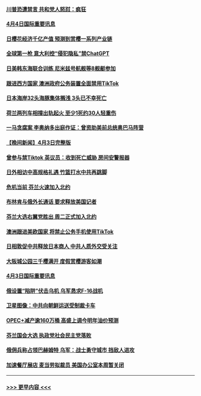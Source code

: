 #### [川普恐遭禁言 共和党人怒怼：疯狂](../pages/prog202/a103682929.md?t=04041843) 
#### [4月4日国际重要讯息](../pages/prog202/a103682923.md?t=04041843) 
#### [日樱花经济千亿产值 预测到赏樱一系列产业链](../pages/prog202/a103682917.md?t=04041843) 
#### [全球第一枪 意大利控“侵犯隐私”禁ChatGPT](../pages/prog202/a103682906.md?t=04041843) 
#### [日美韩东海联合训练 尼米兹号航舰等8舰艇参加](../pages/prog202/a103682899.md?t=04041843) 
#### [跟进西方国家 澳洲政府公务装置全面禁用TikTok](../pages/prog202/a103682859.md?t=04041843) 
#### [日本海岸32头海豚集体搁浅 3头已不幸死亡](../pages/prog202/a103682849.md?t=04041843) 
#### [荷兰两列车相撞出轨起火 至少1死约30人轻重伤](../pages/prog202/a103682830.md?t=04041843) 
#### [一马贪腐案 李奥纳多出庭作证：曾资助美前总统奥巴马阵营](../pages/prog202/a103682773.md?t=04041843) 
#### [【晚间新闻】4月3日完整版](../pages/prog202/a103682674.md?t=04041843) 
#### [曾参与禁Tiktok 英议员：收到死亡威胁 房间安警报器](../pages/prog202/a103682064.md?t=04041843) 
#### [日外相访中高规格礼遇 竹篮打水中共再跳脚](../pages/prog202/a103682545.md?t=04041843) 
#### [危机当前 芬兰火速加入北约](../pages/prog202/a103682543.md?t=04041843) 
#### [布林肯与俄外长通话 要求释放美国记者](../pages/prog202/a103682333.md?t=04041843) 
#### [芬兰大选右翼党胜出 周二正式加入北约](../pages/prog202/a103682336.md?t=04041843) 
#### [澳洲跟进美欧国家 将禁止公务手机使用TikTok](../pages/prog202/a103682282.md?t=04041843) 
#### [日相敦促中共释放日本商人 中共人质外交受关注](../pages/prog202/a103682246.md?t=04041843) 
#### [大阪城公园三千樱满开 度假赏樱游客如潮](../pages/prog202/a103682134.md?t=04041843) 
#### [4月3日国际重要讯息](../pages/prog202/a103682120.md?t=04041843) 
#### [俄设置“陷阱”伏击乌机 乌军恳求F-16战机](../pages/prog202/a103682081.md?t=04041843) 
#### [卫星图像：中共向朝鲜运送受制裁卡车](../pages/prog202/a103682074.md?t=04041843) 
#### [OPEC+减产逾160万桶 高盛上调今明年油价预测](../pages/prog202/a103682054.md?t=04041843) 
#### [芬兰国会大选 执政党社会民主党落败](../pages/prog202/a103682043.md?t=04041843) 
#### [俄佣兵称占领巴赫姆特 乌军：战士勇守城市 挡敌人进攻](../pages/prog202/a103682020.md?t=04041843) 
#### [加速餐厅展店 麦当劳拟裁员 美国办公室本周暂关闭](../pages/prog202/a103681966.md?t=04041843) 

----
#### [ >>> 更早内容 <<< ](../indexes/prog202-earlier.md)
